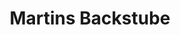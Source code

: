 ---
title: "Martins Backstube"
url: /dorfen/martins-backstube-paul-huber-strasse/
shop: Bäckerei
---